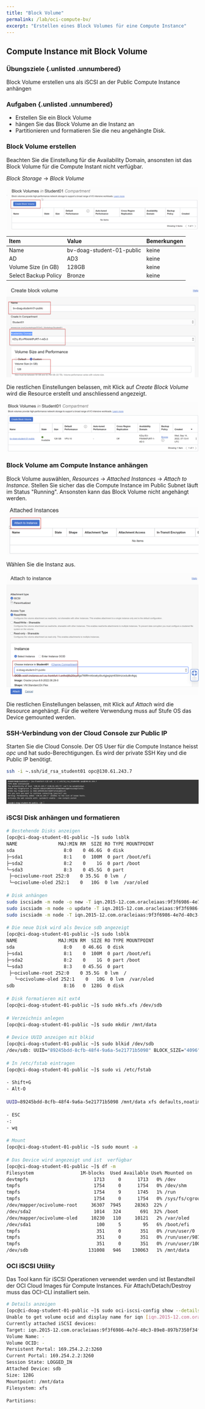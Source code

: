 ```yaml
---
title: "Block Volume"
permalink: /lab/oci-compute-bv/
excerpt: "Erstellen eines Block Volumes für eine Compute Instance"
---
```

<!-- markdownlint-disable MD013 -->
<!-- markdownlint-disable MD025 -->
<!-- markdownlint-disable MD033 -->
<!-- markdownlint-disable MD041 -->
## Compute Instance mit Block Volume

### Übungsziele {.unlisted .unnumbered}

Block Volume erstellen uns als iSCSI an der Public Compute Instance anhängen

### Aufgaben {.unlisted .unnumbered}

- Erstellen Sie ein Block Volume
- hängen Sie das Block Volume an die Instanz an
- Partitionieren und formatieren Sie die neu angehängte Disk.

### Block Volume erstellen

Beachten Sie die Einstellung für die Availability Domain, ansonsten ist das Block Volume
für die Compute Instant nicht verfügbar.

_Block Storage_ -> _Block Volume_

![Übersicht Block Volumes](../../images/1x01-04-compute-bv-01.png)

| Item                         | Value                                      | Bemerkungen  |
|:-----------------------------|:-------------------------------------------|:-------------|
| Name                         | bv-doag-student-01-public                  | keine        |
| AD                           | AD3                                        | keine        |
| Volume Size (in GB)          | 128GB                                      | keine        |
| Select Backup Policy         | Bronze                                     | keine        |

![Block Volume Erstellen](../../images/1x01-04-compute-bv-02.png)

Die restlichen Einstellungen belassen, mit Klick auf _Create Block Volume_ wird die Resource erstellt und anschliessend angezeigt.

![Übersicht Block Volumes](../../images/1x01-04-compute-bv-03.png)

### Block Volume am Compute Instance anhängen

Block Volume auswählen, _Resources_ -> _Attached Instances_ -> _Attach to Instance_. Stellen Sie
sicher das die Compute Instance im Public Subnet läuft im Status "Running". Ansonsten kann das
Block Volume nicht angehängt werden.

![Block Volume Anhängen](../../images/1x01-04-compute-bv-04.png)

Wählen Sie die Instanz aus.

![Block Volume Anhängen und Konfigurieren](../../images/1x01-04-compute-bv-05.png)

Die restlichen Einstellungen belassen, mit Klick auf _Attach_ wird die Resource angehängt. Für
die weitere Verwendung muss auf Stufe OS das Device gemounted werden.

### SSH-Verbindung von der Cloud Console zur Public IP

 Starten Sie die Cloud Console. Der OS User für die Compute Instance heisst _opc_ und hat sudo-Berechtigungen. Es
 wird der private SSH Key und die Public IP benötigt.

 ```bash
ssh -i ~.ssh/id_rsa_student01 opc@130.61.243.7
```

![Shell Zugriff auf die Compute Instance](../../images/1x01-04-compute-public-08.png)

### iSCSI Disk anhängen und formatieren

 ```bash
# Bestehende Disks anzeigen
[opc@ci-doag-student-01-public ~]$ sudo lsblk
NAME               MAJ:MIN RM  SIZE RO TYPE MOUNTPOINT
sda                  8:0    0 46.6G  0 disk 
├─sda1               8:1    0  100M  0 part /boot/efi
├─sda2               8:2    0    1G  0 part /boot
└─sda3               8:3    0 45.5G  0 part 
  ├─ocivolume-root 252:0    0 35.5G  0 lvm  /
  └─ocivolume-oled 252:1    0   10G  0 lvm  /var/oled

# Disk anhängen
sudo iscsiadm -m node -o new -T iqn.2015-12.com.oracleiaas:9f3f6986-4e7d-40c3-89e8-897b7350f34f -p 169.254.2.2:3260
sudo iscsiadm -m node -o update -T iqn.2015-12.com.oracleiaas:9f3f6986-4e7d-40c3-89e8-897b7350f34f -n node.startup -v automatic
sudo iscsiadm -m node -T iqn.2015-12.com.oracleiaas:9f3f6986-4e7d-40c3-89e8-897b7350f34f -p 169.254.2.2:3260 -l

# Die neue Disk wird als Device sdb angezeigt
[opc@ci-doag-student-01-public ~]$ sudo lsblk
NAME               MAJ:MIN RM  SIZE RO TYPE MOUNTPOINT
sda                  8:0    0 46.6G  0 disk 
├─sda1               8:1    0  100M  0 part /boot/efi
├─sda2               8:2    0    1G  0 part /boot
└─sda3               8:3    0 45.5G  0 part 
  ├─ocivolume-root 252:0    0 35.5G  0 lvm  /
    └─ocivolume-oled 252:1    0   10G  0 lvm  /var/oled
sdb                  8:16   0  128G  0 disk 

# Disk formatieren mit ext4
[opc@ci-doag-student-01-public ~]$ sudo mkfs.xfs /dev/sdb

# Verzeichnis anlegen
[opc@ci-doag-student-01-public ~]$ sudo mkdir /mnt/data 

# Device UUID anzeigen mit blkid
[opc@ci-doag-student-01-public ~]$ sudo blkid /dev/sdb
/dev/sdb: UUID="89245bdd-8cfb-48f4-9a6a-5e21771b5098" BLOCK_SIZE="4096" TYPE="ext4"

# In /etc/fstab eintragen
[opc@ci-doag-student-01-public ~]$ sudo vi /etc/fstab

- Shift+G
- Alt-O

UUID=89245bdd-8cfb-48f4-9a6a-5e21771b5098 /mnt/data xfs defaults,noatime,_netdev 0 0

- ESC
-:
- wq

# Mount
[opc@ci-doag-student-01-public ~]$ sudo mount -a

# Das Device wird angezeigt und ist  verfügbar
[opc@ci-doag-student-01-public ~]$ df -m
Filesystem                 1M-blocks  Used Available Use% Mounted on
devtmpfs                        1713     0      1713   0% /dev
tmpfs                           1754     0      1754   0% /dev/shm
tmpfs                           1754     9      1745   1% /run
tmpfs                           1754     0      1754   0% /sys/fs/cgroup
/dev/mapper/ocivolume-root     36307  7945     28363  22% /
/dev/sda2                       1014   324       691  32% /boot
/dev/mapper/ocivolume-oled     10230   110     10121   2% /var/oled
/dev/sda1                        100     5        95   6% /boot/efi
tmpfs                            351     0       351   0% /run/user/0
tmpfs                            351     0       351   0% /run/user/987
tmpfs                            351     0       351   0% /run/user/1000
/dev/sdb                      131008   946    130063   1% /mnt/data
```

### OCI iSCSI Utility

Das Tool kann für iSCSI Operationen verwendet werden und ist Bestandteil der OCI
Cloud Images für Compute Instances. Für Attach/Detach/Destroy muss das OCI-CLI
installiert sein.

 ```bash
 # Details anzeigen
[opc@ci-doag-student-01-public ~]$ sudo oci-iscsi-config show --details --output-mode=text
Unable to get volume ocid and display name for iqn [iqn.2015-12.com.oracleiaas:9f3f6986-4e7d-40c3-89e8-897b7350f34f], 
Currently attached iSCSI devices:
Target: iqn.2015-12.com.oracleiaas:9f3f6986-4e7d-40c3-89e8-897b7350f34f
Volume Name: -
Volume OCID: -
Persistent Portal: 169.254.2.2:3260
Current Portal: 169.254.2.2:3260
Session State: LOGGED_IN
Attached Device: sdb
Size: 128G
Mountpoint: /mnt/data
Filesystem: xfs

Partitions:

```
